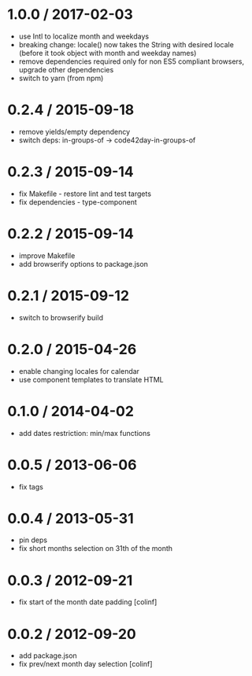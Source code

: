 
1.0.0 / 2017-02-03
==================

 * use Intl to localize month and weekdays
 * breaking change: locale() now takes the String with desired locale (before it took object with month and weekday names)
 * remove dependencies required only for non ES5 compliant browsers, upgrade other dependencies
 * switch to yarn (from npm)

0.2.4 / 2015-09-18
==================

 * remove yields/empty dependency
 * switch deps: in-groups-of -> code42day-in-groups-of

0.2.3 / 2015-09-14
==================

 * fix Makefile - restore lint and test targets
 * fix dependencies - type-component

0.2.2 / 2015-09-14
==================

 * improve Makefile
 * add browserify options to package.json

0.2.1 / 2015-09-12
==================

 * switch to browserify build

0.2.0 / 2015-04-26
==================

 * enable changing locales for calendar
 * use component templates to translate HTML

0.1.0 / 2014-04-02
==================

 * add dates restriction: min/max functions

0.0.5 / 2013-06-06 
==================

 * fix tags

0.0.4 / 2013-05-31
==================

 * pin deps
 * fix short months selection on 31th of the month

0.0.3 / 2012-09-21
==================

  * fix start of the month date padding [colinf]

0.0.2 / 2012-09-20
==================

  * add package.json
  * fix prev/next month day selection [colinf]
